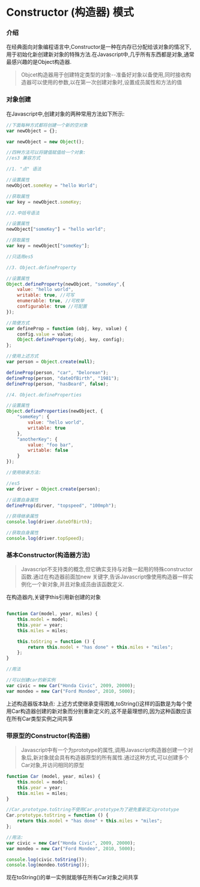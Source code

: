 # Constructor (构造器) 模式
### 介绍
在经典面向对象编程语言中,Constructor是一种在内存已分配给该对象的情况下,用于初始化新创建新对象的特殊方法.在Javascript中,几乎所有东西都是对象,通常最感兴趣的是Object构造器.

>Objcet构造器用于创建特定类型的对象--准备好对象以备使用,同时接收构造器可以使用的参数,以在第一次创建对象时,设置成员属性和方法的值

### 对象创建
在Javascript中,创建对象的两种常用方法如下所示:
```javascript
//下面每种方式都将创建一个新的空对象
var newObject = {};

var newObject = new Object();

//四种方法可以将键值赋值给一个对象:
//es3 兼容方式

//1. "点" 语法

//设置属性
newObjcet.someKey = "hello World";

//获取属性
var key = newObject.someKey;

//2.中括号语法

//设置属性
newObject["someKey"] = "hello world";

//获取属性
var key = newObject["someKey"];

//只适用es5

//3. Object.defineProperty

//设置属性
Object.defineProperty(newObjcet, "someKey",{
    value: "hello world",
    writable: true, //可写
    enumerable: true, //可枚举
    configurable: true //可配置
});

//简便方式
var defineProp = function (obj, key, value) {
    config.value = value;
    Object.defineProperty(obj, key, config);
};

//使用上述方式
var person = Object.create(null);

defineProp(person, "car", "Delorean");
defineProp(person, "dateOfBirth", "1981");
defineProp(person, "hasBeard", false);

//4. Object.defineProperties

//设置属性
Object.defineProperties(newObject, {
    "someKey": {
        value: "hello world",
        writable: true
    },
    "anotherKey": {
        value: "foo bar",
        writable: false
    }
});

//使用继承方法:

//es5
var driver = Object.create(person);

//设置自身属性
defineProp(dirver, "topspeed", "100mph");

//获得继承属性
console.log(driver.dateOfBirth);

//获取自身属性
console.log(driver.topSpeed);

```

### 基本Constructor(构造器方法)
>Javascript不支持类的概念,但它确实支持与对象一起用的特殊constructor函数.通过在构造器前面加new 关键字,告诉Javascript像使用构造器一样实例化一个新对象,并且对象成员由该函数定义.

在构造器内,关键字this引用新创建的对象
```javascript

function Car(model, year, miles) {
    this.model = model;
    this.year = year;
    this.miles = miles;

    this.toString = function () {
        return this.model + "has done" + this.miles + "miles";
    };
}

//用法

//可以创建car的新实例
var civic = new Car("Honda Civic", 2009, 20000);
var mondeo = new Car("Ford Mondeo", 2010, 5000);
```
上述构造器版本缺点:
上述方式使继承变得困难,toString()这样的函数是为每个使用Car构造器创建的新对象而分别重新定义的,这不是最理想的,因为这种函数应该在所有Car类型实例之间共享


### 带原型的Constructor(构造器)

>Javascript中有一个为prototype的属性,调用Javascript构造器创建一个对象后,新对象就会具有构造器原型的所有属性.通过这种方式,可以创建多个Car对象,并访问相同的原型

```javascript
function Car (model, year, miles) {
    this.model = model;
    this.year = year;
    this.miles = miles;
}

//Car.prototype.toString不使用Car.prototype为了避免重新定义prototype
Car.prototype.toString = function () {
    return this.model + "has done" + this.miles + "miles";
};

//用法:
var civic = new Car("Honda Civic", 2009, 20000);
var mondeo = new Car("Ford Mondeo", 2010, 5000);

console.log(civic.toString());
console.log(mondeo.toString());
```
现在toString()的单一实例就能够在所有Car对象之间共享

